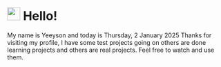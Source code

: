  <h1>
    <img src="https://emojis.slackmojis.com/emojis/images/1643510097/45343/hi.gif?1643510097" width="30"/> 
    Hello!
 </h1>
 <p>
    My name is Yeeyson and today is Thursday, 2 January 2025
    Thanks for visiting my profile, I have some test projects going on others are done learning projects and others are real projects.
    Feel free to watch and use them.
 </p>